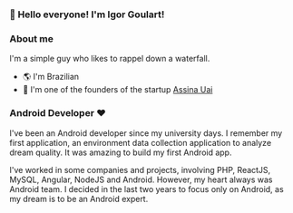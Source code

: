 ### 👋 Hello everyone! I'm Igor Goulart!

### About me
I'm a simple guy who likes to rappel down a waterfall.

* :earth_americas: I'm Brazilian
*  :rocket: I'm one of the founders of the startup [Assina Uai](http://assinauai.com.br/)

### Android Developer :heart:
I've been an Android developer since my university days. I remember my first application, an environment data collection application to analyze dream quality. It was amazing to build my first Android app.

I've worked in some companies and projects, involving PHP, ReactJS, MySQL, Angular, NodeJS and Android. However, my heart always was Android team. I decided in the last two years to focus only on Android, as my dream is to be an Android expert.
